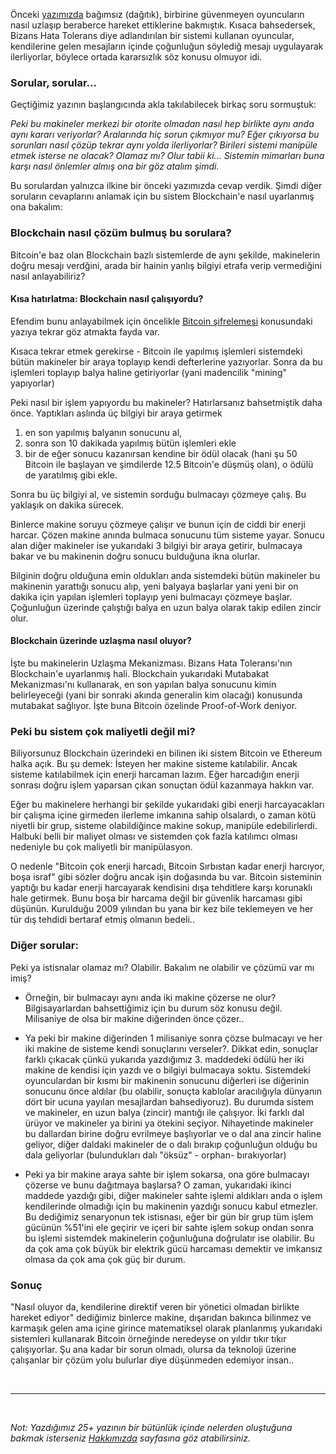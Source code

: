 



Önceki [yazımızda](http://ademimerkezi.com/genel/2018/08/31/bizans-generalinin-problemi-uzla%C5%9Fmak.html) bağımsız (dağıtık), birbirine güvenmeyen oyuncuların nasıl uzlaşıp beraberce hareket ettiklerine bakmıştık. Kısaca bahsedersek, Bizans Hata Tolerans diye adlandırılan bir sistemi kullanan oyuncular, kendilerine gelen mesajların içinde çoğunluğun söylediğ mesajı uygulayarak ilerliyorlar, böylece ortada kararsızlık söz konusu olmuyor idi. 

### Sorular, sorular...

Geçtiğimiz yazının başlangıcında akla takılabilecek birkaç soru sormuştuk: 

*Peki bu makineler merkezi bir otorite olmadan nasıl hep birlikte aynı anda aynı kararı veriyorlar? Aralarında hiç sorun çıkmıyor mu? Eğer çıkıyorsa bu sorunları nasıl çözüp tekrar aynı yolda ilerliyorlar? Birileri sistemi manipüle etmek isterse ne olacak? Olamaz mı? Olur tabii ki... Sistemin mimarları buna karşı nasıl önlemler almış ona bir göz atalım şimdi.*

Bu sorulardan yalnızca ilkine bir önceki yazımızda cevap verdik. Şimdi diğer soruların cevaplarını anlamak için bu sistem Blockchain'e nasıl uyarlanmış ona bakalım: 


### Blockchain nasıl çözüm bulmuş bu sorulara?

Bitcoin'e baz olan Blockchain bazlı sistemlerde de aynı şekilde, makinelerin doğru mesajı verdğini, arada bir hainin yanlış bilgiyi etrafa verip vermediğini nasıl anlayabiliriz? 


#### Kısa hatırlatma: Blockchain nasıl çalışıyordu?

Efendim bunu anlayabilmek için öncelikle [Bitcoin şifrelemesi](http://ademimerkezi.com/genel/2018/05/08/Peki-Blockchain-sifrelemesi-nasil-calisiyor.html) konusundaki yazıya tekrar göz atmakta fayda var. 

Kısaca tekrar etmek gerekirse - Bitcoin ile yapılmış işlemleri sistemdeki bütün makineler bir araya toplayıp kendi defterlerine yazıyorlar.  Sonra da bu işlemleri toplayıp balya haline getiriyorlar (yani madencilik "mining" yapıyorlar)

Peki nasıl bir işlem yapıyordu bu makineler? Hatırlarsanız bahsetmiştik daha önce. Yaptıkları aslında üç bilgiyi bir araya getirmek

1. en son yapılmış balyanın sonucunu al,
2. sonra son 10 dakikada yapılmış bütün işlemleri ekle
3. bir de eğer sonucu kazanırsan kendine bir ödül olacak (hani şu 50 Bitcoin ile başlayan ve şimdilerde 12.5 Bitcoin'e düşmüş olan), o ödülü de yaratılmış gibi ekle. 

Sonra bu üç bilgiyi al, ve sistemin sorduğu bulmacayı çözmeye çalış. Bu yaklaşık on dakika sürecek. 

Binlerce makine soruyu çözmeye çalışır ve bunun için de ciddi bir enerji harcar. Çözen makine anında bulmaca sonucunu tüm sisteme yayar. Sonucu alan diğer makineler ise yukarıdaki 3 bilgiyi bir araya getirir, bulmacaya bakar ve bu makinenin doğru sonucu bulduğuna ikna olurlar. 

Bilginin doğru olduğuna emin oldukları anda sistemdeki bütün makineler bu makinenin yarattığı sonucu alıp, yeni balyaya başlarlar yani yeni bir on dakika için yapılan işlemleri toplayıp yeni bulmacayı çözmeye başlar. Çoğunluğun üzerinde çalıştığı balya en uzun balya olarak takip edilen zincir olur. 

#### Blockchain üzerinde uzlaşma nasıl oluyor?

İşte bu makinelerin Uzlaşma Mekanizması. Bizans Hata Toleransı'nın Blockchain'e uyarlanmış hali. Blockchain yukarıdaki Mutabakat Mekanizması'nı kullanarak, en son yapılan balya sonucunu kimin belirleyeceği (yani bir sonraki akında generalin kim olacağı) konusunda mutabakat sağlıyor. İşte buna Bitcoin özelinde Proof-of-Work deniyor.



### Peki bu sistem çok maliyetli değil mi?

Biliyorsunuz Blockchain üzerindeki en bilinen iki sistem Bitcoin ve Ethereum halka açık. Bu şu demek: İsteyen her makine sisteme katılabilir. Ancak sisteme katılabilmek için enerji harcaman lazım. Eğer harcadığın enerji sonrası doğru işlem yaparsan çıkan sonuçtan ödül kazanmaya hakkın var.  

Eğer bu makinelere herhangi bir şekilde yukarıdaki gibi enerji harcayacakları bir çalışma içine girmeden ilerleme imkanına sahip olsalardı, o zaman kötü niyetli bir grup, sisteme olabildiğince makine sokup, manipüle edebilirlerdi. Halbuki belli bir maliyet olması ve sistemden çok fazla katılımcı olması nedeniyle bu çok maliyetli bir manipülasyon. 

O nedenle "Bitcoin çok enerji harcadı, Bitcoin Sırbıstan kadar enerji harcıyor, boşa israf" gibi sözler doğru ancak işin doğasında bu var. Bitcoin sisteminin yaptığı bu kadar enerji harcayarak kendisini dışa tehditlere karşı korunaklı hale getirmek. Bunu boşa bir harcama değil bir güvenlik harcaması gibi düşünün. Kurulduğu 2009 yılından bu yana bir kez bile teklemeyen ve her tür dış tehdidi bertaraf etmiş olmanın bedeli.. 

### Diğer sorular:

Peki ya istisnalar olamaz mı? Olabilir. Bakalım ne olabilir ve çözümü var mı imiş?

* Örneğin, bir bulmacayı aynı anda iki makine çözerse ne olur? Bilgisayarlardan bahsettiğimiz için bu durum söz konusu değil. Milisaniye de olsa bir makine diğerinden önce çözer.. 

* Ya peki bir makine diğerinden 1 milisaniye sonra çözse bulmacayı ve her iki makine de sisteme kendi sonuçlarını verseler?. Dikkat edin, sonuçlar farklı çıkacak çünkü yukarıda yazdığımız 3. maddedeki ödülü her iki makine de kendisi için yazdı ve o bilgiyi bulmacaya soktu. Sistemdeki oyunculardan bir kısmı bir makinenin sonucunu diğerleri ise diğerinin sonucunu önce aldılar (bu olabilir, sonuçta kablolar aracılığıyla dünyanın dört bir ucuna yayılan mesajlardan bahsediyoruz). Bu durumda sistem ve makineler, en uzun balya (zincir) mantığı ile çalışıyor. İki farklı dal ürüyor ve makineler ya birini ya ötekini seçiyor. Nihayetinde makineler bu dallardan birine doğru evrilmeye başlıyorlar ve o dal ana zincir haline geliyor, diğer daldaki makineler de o dalı bırakıp çoğunluğun olduğu bu dala geliyorlar (bulundukları dalı "öksüz" - orphan- bırakıyorlar)

* Peki ya bir makine araya sahte bir işlem sokarsa, ona göre bulmacayı çözerse ve bunu dağıtmaya başlarsa? O zaman, yukarıdaki ikinci maddede yazdığı gibi, diğer makineler sahte işlemi aldıkları anda o işlem kendilerinde olmadığı için bu makinenin yazdığı sonucu kabul etmezler. Bu dediğimiz senaryonun tek istisnası, eğer bir gün bir grup tüm işlem gücünün %51'ini ele geçirir ve içeri bir sahte işlem sokup ondan sonra bu işlemi sistemdek makinelerin çoğunluğuna doğrulatır ise olabilir. Bu da çok ama çok büyük bir elektrik gücü harcaması demektir ve imkansız olmasa da çok ama çok güç bir durum. 

### Sonuç

"Nasıl oluyor da, kendilerine direktif veren bir yönetici olmadan birlikte hareket ediyor" dediğimiz binlerce makine, dışarıdan bakınca bilinmez ve karmaşık gelen ama içine girince matematiksel olarak planlanmış yukarıdaki sistemleri kullanarak Bitcoin örneğinde neredeyse on yıldır tıkır tıkır çalışıyorlar. Şu ana kadar bir sorun olmadı, olursa da teknoloji üzerine çalışanlar bir çözüm yolu bulurlar diye düşünmeden edemiyor insan.. 


&nbsp;

---


&nbsp;


*Not: Yazdığımız 25+ yazının bir bütünlük içinde nelerden oluştuğuna bakmak isterseniz [Hakkımızda](http://ademimerkezi.com/about/) sayfasına göz atabilirsiniz.* 


